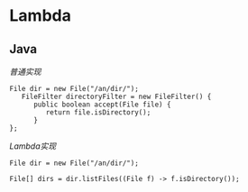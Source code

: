 # Lambda
## Java

*普通实现*

	File dir = new File("/an/dir/");
	   FileFilter directoryFilter = new FileFilter() {
	      public boolean accept(File file) {
	         return file.isDirectory();
	      }
	};
	
*Lambda实现*

	File dir = new File("/an/dir/");  
	
	File[] dirs = dir.listFiles((File f) -> f.isDirectory());
